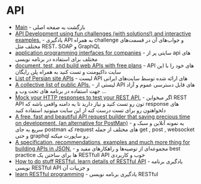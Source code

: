 # API 



- [Main](./README.md) - بازگشت به صفحه اصلی 
- [API Development using fun challenges (with solutions!) and interactive examples.](https://rapidapi.com/learn) - یادگیری API به همراه challenge و جواب‌های آن در قسمت‌‌های مختلف مثل REST، SOAP و GraphQL
- [application programming interfaces for companies](http://mashape.com) - سایتی پر از api های مختلف برای استفاده در برنامه نویسی
- [document, test, and build web APIs with free plans](http://stoplight.io) - API های خود را با این سایت داکیومنت و تست کنید به همراه پلن رایگان
- [List of Persian site APIs](http://github.com/hameds/apis-made-in-iran) - لیست API های ارائه شده توسط سایت‌های ایرانی
- [A collective list of public APIs.](http://github.com/toddmotto/public-apis) - لیستی از API های قابل دسترسی عموم و آزاد جهت استفاده در برنامه های تحت وب و ...
- [Mock your HTTP responses to test your REST API.](https://www.mocky.io) - اگر میخواین REST API تون رو تست کنید و نیاز دارید تا یه دامنه واقعی باشه که response های دلخواهتون رو برای تست درست کنه از این سایت میتونید استفاده کنید
- [A free, fast and beautiful API request builder that saving precious time on development. (an alternative for PostMan)](https://hoppscotch.io) - یه نمونه آنلاین و سبک و سریع به جای postman که request های مختلف از جمله get , post , websocket و حتی graphql رو ساپورت میکنه.
- [A specification, recommendations, examples and much more thing for building APIs in JSON.](https://jsonapi.org) - مجموعه‌ای از توصیه‌ها و راهکارهای مفید و best practice ها برای ساختن یک RESTfull API خوب و کاربردی
- [How to do stuff RESTful. learn details of RESTful API](http://restcookbook.com) - یادگیری برنامه نویسی RESTful API و جزییات آن
- [learn RESTful programming](http://restapitutorial.com) - یادگیری برنامه نویسی RESTful
